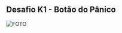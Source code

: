 ## Desafio K1 - Botão do Pânico

![FOTO](https://github.com/user-attachments/assets/64f24b25-bdec-42c3-8c11-c57d75ca5d67)
